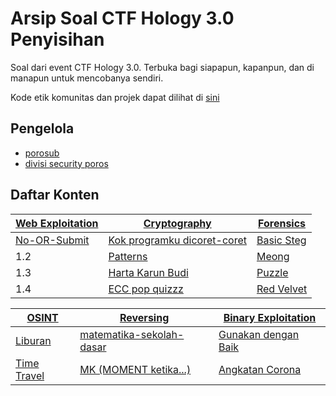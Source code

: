 # Arsip Soal CTF Hology 3.0 Penyisihan

Soal dari event CTF Hology 3.0. Terbuka bagi siapapun, kapanpun, dan di manapun untuk mencobanya sendiri.

Kode etik komunitas dan projek dapat dilihat di [sini](CODE_OF_CONDUCT.md)

## Pengelola

- [porosub](https://github.com/porosub)
- [divisi security poros](https://github.com/divisi-security-poros)

## Daftar Konten

| [Web Exploitation](web-exploitation/README.md)          | [Cryptography](cryptography/README.md)                                            | [Forensics](forensics/README.md)             |
| ------------------------------------------------------- | --------------------------------------------------------------------------------- | -------------------------------------------- |
| [No-OR-Submit](web-exploitation/No-OR-sumbit/README.md) | [Kok programku dicoret-coret](cryptography/kok-programku-dicoret-coret/README.md) | [Basic Steg](forensics/basic-steg/README.md) |
| 1.2                                                     | [Patterns](cryptography/patterns/README.md)                                       | [Meong](forensics/meong/README.md)           |
| 1.3                                                     | [Harta Karun Budi]()                                                              | [Puzzle](forensics/puzzle/README.md)         |
| 1.4                                                     | [ECC pop quizzz]()                                                                | [Red Velvet](forensics/red-velvet/README.md) |


| [OSINT](OSINT/README.md)                   | [Reversing](reverse-engineering/README.md)                               | [Binary Exploitation](binary-exploitation/README.md)                     |
| ------------------------------------------ | ------------------------------------------------------------------------ | ------------------------------------------------------------------------ |
| [Liburan](OSINT/liburan/README.md)         | [matematika-sekolah-dasar](reversing/matematika-sekolah-dasar/README.md) | [Gunakan dengan Baik](binary-exploitation/gunakan-dengan-baik/README.md) | [Patterns](cryptography/patterns/README.md) |
| [Time Travel](OSINT/time-travel/README.md) | [MK (MOMENT ketika...)](reversing/mk-moment-ketika/README.md)            | [Angkatan Corona](binary-exploitation/angkatan-corona/README.md)         |

<!-- TODO Tabel -->
